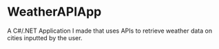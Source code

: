 # WeatherAPIApp
A C#/.NET Application I made that uses APIs to retrieve weather data on cities inputted by the user.
